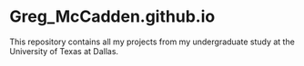 # Greg_McCadden.github.io
This repository contains all my projects from my undergraduate study at the University of Texas at Dallas. 
